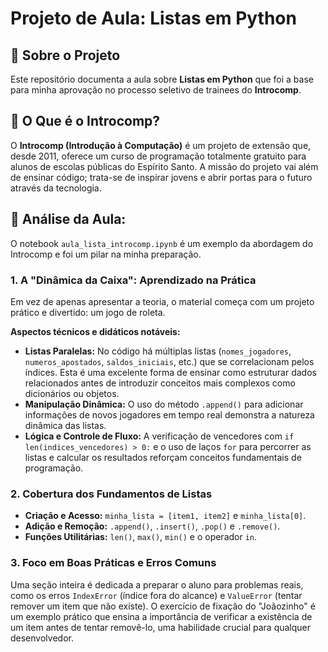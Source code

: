 # Projeto de Aula: Listas em Python

## 🚀 Sobre o Projeto

Este repositório documenta a aula sobre **Listas em Python** que foi a base para minha aprovação no processo seletivo de trainees do **Introcomp**.

## 🌟 O Que é o Introcomp?

O **Introcomp (Introdução à Computação)** é um projeto de extensão que, desde 2011, oferece um curso de programação totalmente gratuito para alunos de escolas públicas do Espírito Santo. A missão do projeto vai além de ensinar código; trata-se de inspirar jovens e abrir portas para o futuro através da tecnologia.

## 🎯 Análise da Aula:

O notebook `aula_lista_introcomp.ipynb` é um exemplo da abordagem do Introcomp e foi um pilar na minha preparação.

### 1. **A "Dinâmica da Caixa": Aprendizado na Prática**
Em vez de apenas apresentar a teoria, o material começa com um projeto prático e divertido: um jogo de roleta.

**Aspectos técnicos e didáticos notáveis:**
* **Listas Paralelas:** No código há múltiplas listas (`nomes_jogadores`, `numeros_apostados`, `saldos_iniciais`, etc.) que se correlacionam pelos índices. Esta é uma excelente forma de ensinar como estruturar dados relacionados antes de introduzir conceitos mais complexos como dicionários ou objetos.
* **Manipulação Dinâmica:** O uso do método `.append()` para adicionar informações de novos jogadores em tempo real demonstra a natureza dinâmica das listas.
* **Lógica e Controle de Fluxo:** A verificação de vencedores com `if len(indices_vencedores) > 0:` e o uso de laços `for` para percorrer as listas e calcular os resultados reforçam conceitos fundamentais de programação.

### 2. **Cobertura dos Fundamentos de Listas**
* **Criação e Acesso:** `minha_lista = [item1, item2]` e `minha_lista[0]`.
* **Adição e Remoção:** `.append()`, `.insert()`, `.pop()` e `.remove()`.
* **Funções Utilitárias:** `len()`, `max()`, `min()` e o operador `in`.

### 3. **Foco em Boas Práticas e Erros Comuns**
Uma seção inteira é dedicada a preparar o aluno para problemas reais, como os erros `IndexError` (índice fora do alcance) e `ValueError` (tentar remover um item que não existe). O exercício de fixação do "Joãozinho" é um exemplo prático que ensina a importância de verificar a existência de um item antes de tentar removê-lo, uma habilidade crucial para qualquer desenvolvedor.